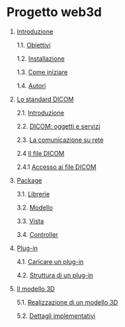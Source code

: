 Progetto web3d
==============
1. [Introduzione](https://github.com/cvdlab-bio/web3d/blob/master/docs/intro.md "Introduzione")

	1.1. [Obiettivi](https://github.com/cvdlab-bio/web3d/blob/master/docs/intro.md#obiettivi "Obiettivi")

	1.2. [Installazione](https://github.com/cvdlab-bio/web3d/blob/master/docs/intro.md#installazione "Install")

	1.3. [Come iniziare](https://github.com/cvdlab-bio/web3d/blob/master/docs/intro.md#come-iniziare "Iniziare")

	1.4. [Autori](https://github.com/cvdlab-bio/web3d/blob/master/docs/intro.md#autori "Autori")

2. [Lo standard DICOM](https://github.com/cvdlab-bio/web3d/blob/master/docs/dicom.md#lo-standard-dicom "DICOM")

	2.1. [Introduzione](https://github.com/cvdlab-bio/web3d/blob/master/docs/dicom.md#introduzione "Introduzione")

	2.2. [DICOM: oggetti e servizi](https://github.com/cvdlab-bio/web3d/blob/master/docs/dicom.md#il-dicom-oggetti-e-servizi "Oggetti e servizi")

	2.3. [La comunicazione su rete](https://github.com/cvdlab-bio/web3d/blob/master/docs/dicom.md#da-dicom-a-png "la-comunicazione-su-rete")
	
	2.4 [Il file DICOM](https://github.com/cvdlab-bio/web3d/blob/master/docs/dicom.md#da-dicom-a-png "il-file-dicom")
	
	2.4.1 [Accesso ai file DICOM](https://github.com/cvdlab-bio/web3d/blob/master/docs/dicom.md#da-dicom-a-png "accesso-ai-file-dicom")

3. [Package](https://github.com/cvdlab-bio/web3d/blob/master/docs/package.md "Package")

	3.1. [Librerie](https://github.com/cvdlab-bio/web3d/blob/master/docs/package.md#librerie "Librerie")

	3.2. [Modello](https://github.com/cvdlab-bio/web3d/blob/master/docs/package.md#modello "Modello")

	3.3. [Vista](https://github.com/cvdlab-bio/web3d/blob/master/docs/package.md#vista "Vista")

	3.4. [Controller](https://github.com/cvdlab-bio/web3d/blob/master/docs/package.md#controller "Controller")

    
4. [Plug-in](https://github.com/cvdlab-bio/web3d/blob/master/docs/plugin.md "Plugin")

	4.1. [Caricare un plug-in](https://github.com/cvdlab-bio/web3d/blob/master/docs/plugin.md#caricare-un-plug-in "Caricare plugin")

	4.2. [Struttura di un plug-in](https://github.com/cvdlab-bio/web3d/blob/master/docs/plugin.md#struttura-di-un-plug-in "Struttura plugin")

5. [Il modello 3D](https://github.com/cvdlab-bio/web3d/blob/master/docs/3d.md "3d")

    5.1. [Realizzazione di un modello 3D](https://github.com/cvdlab-bio/web3d/blob/master/docs/3d.md#realizzazione-di-un-modello-3d "realizzazione modello")

    5.2. [Dettagli implementativi](https://github.com/cvdlab-bio/web3d/blob/master/docs/3d.md#dettagli-implementativi "dettagli 3d")